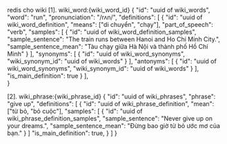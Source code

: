 redis cho wiki
[1]. wiki_word:{wiki_word_id}
{
    "id": "uuid of wiki_words",
    "word": "run",
    "pronunciation": "/rʌn/",
    "definitions": [
        {
			"id": "uuid of wiki_word_definition",
            "means": ["di chuyển", "chạy"],
            "part_of_speech": "verb",
            "samples": [
                {
					"id": "uuid of wiki_word_definition_samples",
                    "sample_sentence": "The train runs between Hanoi and Ho Chi Minh City.",
                    "sample_sentence_mean": "Tàu chạy giữa Hà Nội và thành phố Hồ Chí Minh"
                }
            ],
			"synonyms": [
				{
					"id": "uuid of wiki_word_synonyms",
					"wiki_synonym_id": "uuid of wiki_words"
				}
			],
			"antonyms": [
				{
					"id": "uuid of wiki_word_synonyms",
					"wiki_synonym_id": "uuid of wiki_words"
				}
			],
            "is_main_definition": true
        }
    ],  
}

[2]. wiki_phrase:{wiki_phrase_id}
{
    "id": "uuid of wiki_phrases",
    "phrase": "give up",
    "definitions": [
        {
            "id": "uuid of wiki_phrase_definition",
            "mean": ["từ bỏ, "bỏ cuộc"],
            "samples": [
                {
                    "id": "uuid of wiki_phrase_definition_samples",
                    "sample_sentence": "Never give up on your dreams.",
                    "sample_sentence_mean": "Đừng bao giờ từ bỏ ước mơ của bạn."
                }
            ]
            "is_main_definition": true,
        }
    ]
}